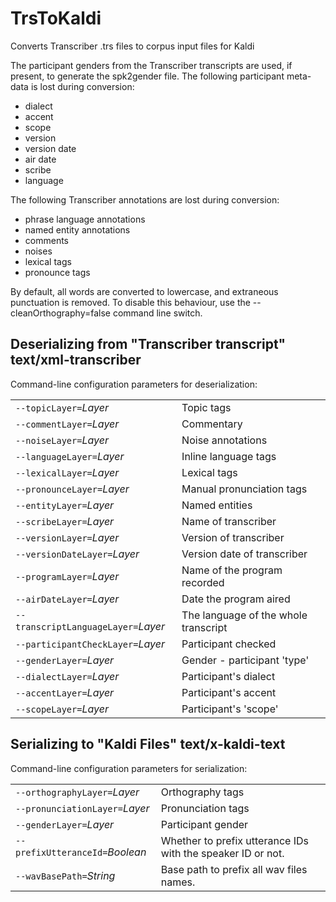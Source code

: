 # TrsToKaldi

Converts Transcriber .trs files to corpus input files for Kaldi

The participant genders from the Transcriber transcripts are used, if present, to generate the spk2gender file.
 The following participant meta-data is lost during conversion:
- dialect
- accent
- scope
- version
- version date
- air date
- scribe
- language
 
The following Transcriber annotations are lost during conversion:
- phrase language annotations
- named entity annotations
- comments
- noises
- lexical tags
- pronounce tags
 
By default, all words are converted to lowercase, and extraneous punctuation is removed.
 To disable this behaviour, use the --cleanOrthography=false command line switch.

## Deserializing from "Transcriber transcript" text/xml-transcriber

Command-line configuration parameters for deserialization:

|   |   |
|:--|:--|
| `--topicLayer=`*Layer* | Topic tags |
| `--commentLayer=`*Layer* | Commentary |
| `--noiseLayer=`*Layer* | Noise annotations |
| `--languageLayer=`*Layer* | Inline language tags |
| `--lexicalLayer=`*Layer* | Lexical tags |
| `--pronounceLayer=`*Layer* | Manual pronunciation tags |
| `--entityLayer=`*Layer* | Named entities |
| `--scribeLayer=`*Layer* | Name of transcriber |
| `--versionLayer=`*Layer* | Version of transcriber |
| `--versionDateLayer=`*Layer* | Version date of transcriber |
| `--programLayer=`*Layer* | Name of the program recorded |
| `--airDateLayer=`*Layer* | Date the program aired |
| `--transcriptLanguageLayer=`*Layer* | The language of the whole transcript |
| `--participantCheckLayer=`*Layer* | Participant checked |
| `--genderLayer=`*Layer* | Gender - participant 'type' |
| `--dialectLayer=`*Layer* | Participant's dialect |
| `--accentLayer=`*Layer* | Participant's accent |
| `--scopeLayer=`*Layer* | Participant's 'scope' |

## Serializing to "Kaldi Files" text/x-kaldi-text

Command-line configuration parameters for serialization:

|   |   |
|:--|:--|
| `--orthographyLayer=`*Layer* | Orthography tags |
| `--pronunciationLayer=`*Layer* | Pronunciation tags |
| `--genderLayer=`*Layer* | Participant gender |
| `--prefixUtteranceId=`*Boolean* | Whether to prefix utterance IDs with the speaker ID or not. |
| `--wavBasePath=`*String* | Base path to prefix all wav files names. |

